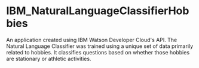 # IBM_NaturalLanguageClassifierHobbies
An application created using IBM Watson Developer Cloud's API. The Natural Language Classifier was trained using a unique set of data primarily related to hobbies. It classifies questions based on whether those hobbies are stationary or athletic activities.
